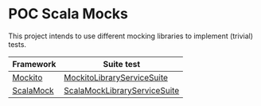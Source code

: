 # POC Scala Mocks

This project intends to use different mocking libraries to 
implement (trivial) tests.


| Framework | Suite test |
| --------- | ------|
| [Mockito](https://www.scalatest.org/plus/mockito)  | [MockitoLibraryServiceSuite](test-mockito/src/test/scala/com/kensai/poc/mocks/MockitoLibraryServiceSuite.scala) | 
| [ScalaMock](http://scalamock.org)  | [ScalaMockLibraryServiceSuite](test-scala-mock/src/test/scala/com/kensai/poc/mocks/ScalaMockLibraryServiceSuite.scala) | 
